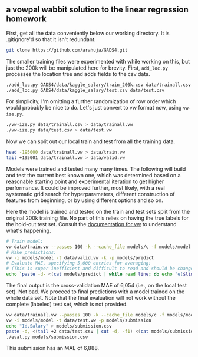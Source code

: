 ## a vowpal wabbit solution to the linear regression homework

First, get all the data conveniently below our working directory. It is .gitignore'd so that it isn't redundant.

```bash
git clone https://github.com/arahuja/GADS4.git
```

The smaller training files were experimented with while working on this, but just the 200k will be manipulated here for brevity. First, `add_loc.py` processes the location tree and adds fields to the csv data.

```bash
./add_loc.py GADS4/data/kaggle_salary/train_200k.csv data/trainall.csv
./add_loc.py GADS4/data/kaggle_salary/test.csv data/test.csv
```

For simplicity, I'm omitting a further randomization of row order which would probably be nice to do. Let's just convert to vw format now, using `vw-ize.py`.

```bash
./vw-ize.py data/trainall.csv > data/trainall.vw
./vw-ize.py data/test.csv > data/test.vw
```

Now we can split out our local train and test from all the training data.

```bash
head -195000 data/trainall.vw > data/train.vw
tail +195001 data/trainall.vw > data/valid.vw
```

Models were trained and tested many many times. The following will build and test the current best known one, which was determined based on a reasonable starting point and experimental iteration to get higher performance. It could be improved further, most likely, with a real systematic grid search for hyperparameters, different construction of features from beginning, or by using different options and so on.

Here the model is trained and tested on the train and test sets split from the original 200k training file. No part of this relies on having the true labels for the hold-out test set. Consult the [documentation for vw](https://github.com/JohnLangford/vowpal_wabbit/wiki) to understand what's happening.

```bash
# Train model:
vw data/train.vw --passes 100 -k --cache_file models/c -f models/model -b 24 --l1 0.0000001
# Make predictions:
vw -i models/model -t data/valid.vw -k -p models/predict
# Evaluate MAE, specifying 5,000 entries for averaging:
# (This is super inefficient and difficult to read and should be changed.)
echo `paste -d- <(cat models/predict | while read line; do echo "e($line)" | bc -l; done) <(cut -d' ' -f1 data/valid.vw | while read line; do echo "e($line)" | bc -l; done) | bc -l | tr -d '-' | paste -sd+ - | bc -l`/5000 | bc -l
```

The final output is the cross-validation MAE of 6,054 (i.e., on the local test set). Not bad. We proceed to final predictions with a model trained on the whole data set. Note that the final evaluation will not work without the complete (labeled) test set, which is not provided.

```bash
vw data/trainall.vw --passes 100 -k --cache_file models/c -f models/model -b 24 --l1 0.0000001
vw -i models/model -t data/test.vw -p models/submission
echo "Id,Salary" > models/submission.csv
paste -d, <(tail +2 data/test.csv | cut -d, -f1) <(cat models/submission | while read line; do echo "e($line)" | bc -l; done) >> models/submission.csv
./eval.py models/submission.csv
```

This submission has an MAE of 6,888.
